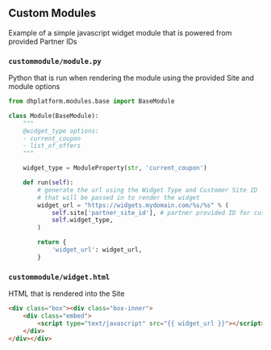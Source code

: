 ## Custom Modules

Example of a simple javascript widget module that is powered from provided Partner IDs

### `custommodule/module.py`

Python that is run when rendering the module using the provided Site and module options

```python
from dhplatform.modules.base import BaseModule

class Module(BaseModule):
    """
    @widget_type options:
    - current_coupon
    - list_of_offers
    """

    widget_type = ModuleProperty(str, 'current_coupon')

    def run(self):
        # generate the url using the Widget Type and Customer Site ID
        # that will be passed in to render the widget
        widget_url = "https://widgets.mydomain.com/%s/%s" % (
            self.site['partner_site_id'], # partner provided ID for customer or site
            self.widget_type,
        )

        return {
            'widget_url': widget_url,
        }
```

### `custommodule/widget.html`

HTML that is rendered into the Site

```html
<div class="box"><div class="box-inner">
    <div class="embed">
        <script type="text/javascript" src="{{ widget_url }}"></script>
    </div>
</div></div>
```
